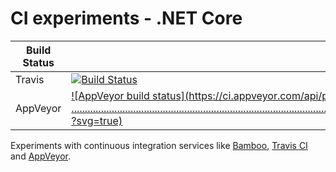 CI experiments - .NET Core
==========================

| Build Status |              |
| ------------ | ------------ |
| Travis       | [![Build Status](https://travis-ci.org/PhilboBaggins/ci-experiments-dotnetcore.svg?branch=master)](https://travis-ci.org/PhilboBaggins/ci-experiments-dotnetcore) |
| AppVeyor     | [![AppVeyor build status](https://ci.appveyor.com/api/projects/status/ ......................................................................................................................... ?svg=true)](https://ci.appveyor.com/project/PhilboBaggins/ci-experiments-dotnetcore) |

Experiments with continuous integration services like [Bamboo](https://www.atlassian.com/software/bamboo), [Travis CI](https://travis-ci.org/) and [AppVeyor](https://ci.appveyor.com/).

